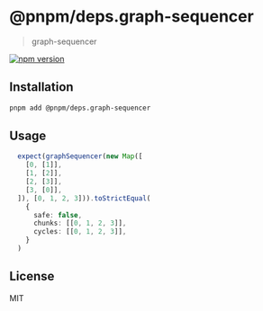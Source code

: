 # @pnpm/deps.graph-sequencer

> graph-sequencer

[![npm version](https://img.shields.io/npm/v/@pnpm/deps.graph-sequencer.svg)](https://www.npmjs.com/package/@pnpm/deps.graph-sequencer)

## Installation

```sh
pnpm add @pnpm/deps.graph-sequencer
```


## Usage

```ts
  expect(graphSequencer(new Map([
    [0, [1]],
    [1, [2]],
    [2, [3]],
    [3, [0]],
  ]), [0, 1, 2, 3])).toStrictEqual(
    {
      safe: false,
      chunks: [[0, 1, 2, 3]],
      cycles: [[0, 1, 2, 3]],
    }
  )
```


## License

MIT

